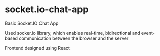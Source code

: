 # socket.io-chat-app
Basic Socket.IO Chat App

Used socker.io library, which enables real-time, bidirectional and event-based communication between the browser and the server

Frontend designed using React
